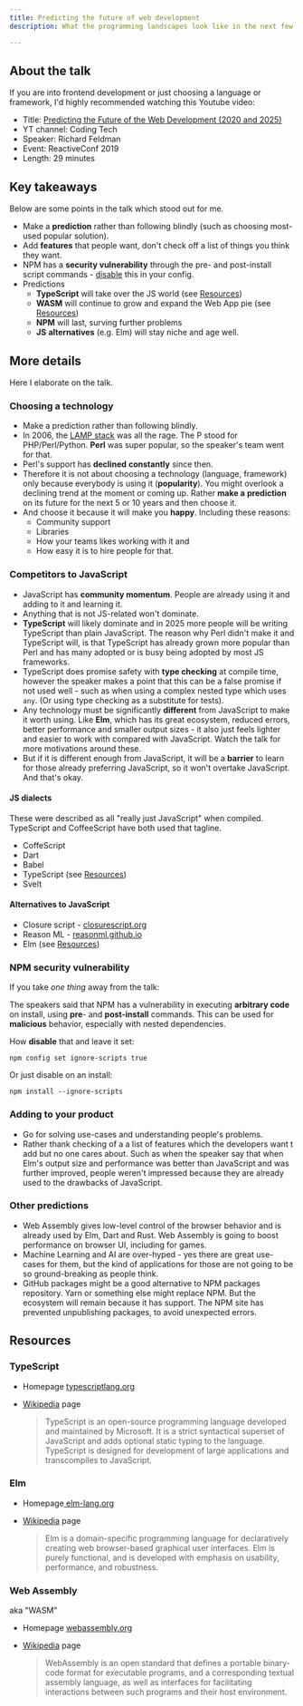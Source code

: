 ```yaml
---
title: Predicting the future of web development
description: What the programming landscapes look like in the next few years

---
```

## About the talk

If you are into frontend development or just choosing a language or framework, I'd highly recommended watching this Youtube video:

* Title: [Predicting the Future of the Web Development (2020 and 2025)](https://www.youtube.com/watch?v=24tQRwIRP_w)
* YT channel: Coding Tech
* Speaker: Richard Feldman
* Event: ReactiveConf 2019
* Length: 29 minutes

## Key takeaways

Below are some points in the talk which stood out for me.

* Make a **prediction** rather than following blindly (such as choosing most-used popular solution).
* Add **features** that people want, don't check off a list of things you think they want.
* NPM has a **security vulnerability** through the pre- and post-install script commands - [disable](#npm-security-vulnerability) this in your config. 
* Predictions
  * **TypeScript** will take over the JS world (see [Resources](#resources))
  * **WASM** will continue to grow and expand the Web App pie (see [Resources](#resources))
  * **NPM** will last, surving further problems
  * **JS** **alternatives** (e.g. Elm) will stay niche and age well.

## More details

Here I elaborate on the talk.

### Choosing a technology

* Make a prediction rather than following blindly.
* In 2006, the [LAMP stack](https://en.wikipedia.org/wiki/LAMP_(software_bundle)) was all the rage. The P stood for PHP/Perl/Python. **Perl** was super popular, so the speaker's team went for that.
* Perl's support has **declined** **constantly** since then.
* Therefore it is not about choosing a technology (language, framework) only because everybody is using it (**popularity**). You might overlook a declining trend at the moment or coming up. Rather **make a** **prediction** on its future for the next 5 or 10 years and then choose it.
* And choose it because it will make you **happy**. Including these reasons:
  * Community support
  * Libraries
  * How your teams likes working with it and
  * How easy it is to hire people for that.

### Competitors to JavaScript

* JavaScript has **community momentum**. People are already using it and adding to it and learning it.
* Anything that is not JS-related won't dominate.
* **TypeScript** will likely dominate and in 2025 more people will be writing TypeScript than plain JavaScript. The reason why Perl didn't make it and TypeScript will, is that TypeScript has already grown more popular than Perl and has many adopted or is busy being adopted by most JS frameworks.
* TypeScript does promise safety with **type checking** at compile time, however the speaker makes a point that this can be a false promise if not used well - such as when using a complex nested type which uses `any`. (Or using type checking as a substitute for tests).
* Any technology must be significantly **different** from JavaScript to make it worth using. Like **Elm**, which has its great ecosystem, reduced errors, better performance and smaller output sizes - it also just feels lighter and easier to work with compared with JavaScript. Watch the talk for more motivations around these.
* But if it is different enough from JavaScript, it will be a **barrier** to learn for those already preferring JavaScript, so it won't overtake JavaScript. And that's okay.

#### JS dialects

These were described as all "really just JavaScript" when compiled. TypeScript and CoffeeScript have both used that tagline.

* CoffeScript
* Dart
* Babel
* TypeScript (see [Resources](#resources))
* Svelt

#### Alternatives to JavaScript

* Closure script - [closurescript.org ](https://closurescript.org)
* Reason ML - [reasonml.github.io](https://reasonml.github.io)
* Elm (see [Resources](#resources))

### NPM security vulnerability

If you take _one thing_ away from the talk:

The speakers said that NPM has a vulnerability in executing **arbitrary code** on install, using **pre**- and **post-install** commands. This can be used for **malicious** behavior, especially with nested dependencies.

How **disable** that and leave it set:

    npm config set ignore-scripts true

Or just disable on an install:

    npm install --ignore-scripts

### Adding to your product

* Go for solving use-cases and understanding people's problems.
* Rather thank checking of a a list of features which the developers want t add but no one cares about. Such as when the speaker say that when Elm's output size and performance was better than JavaScript and was further improved, people weren't impressed because they are already used to the drawbacks of JavaScript.

### Other predictions

* Web Assembly gives low-level control of the browser behavior and is already used by Elm, Dart and Rust. Web Assembly is going to boost performance on browser UI, including for games.
* Machine Learning and AI are over-hyped - yes there are great use-cases for them, but the kind of applications for those are not going to be so ground-breaking as people think.
* GitHub packages might be a good alternative to NPM packages repository. Yarn or something else might replace NPM. But the ecosystem will remain because it has support. The NPM site has prevented unpublishing packages, to avoid unexpected errors.

## Resources

### TypeScript

* Homepage [typescriptlang.org](https://www.typescriptlang.org/ "https://www.typescriptlang.org/")
* [Wikipedia](https://en.wikipedia.org/wiki/TypeScript) page

  > TypeScript is an open-source programming language developed and maintained by Microsoft. It is a strict syntactical superset of JavaScript and adds optional static typing to the language. TypeScript is designed for development of large applications and transcompiles to JavaScript.

### Elm

* Homepage[ elm-lang.org](https://elm-lang.org/ "https://elm-lang.org/")
* [Wikipedia](https://en.wikipedia.org/wiki/Elm_(programming_language)) page

  > Elm is a domain-specific programming language for declaratively creating web browser-based graphical user interfaces. Elm is purely functional, and is developed with emphasis on usability, performance, and robustness.

### Web Assembly

aka "WASM"

* Homepage [webassembly.org](https://webassembly.org/ "https://webassembly.org/")
* [Wikipedia](https://en.wikipedia.org/wiki/WebAssembly) page

  > WebAssembly is an open standard that defines a portable binary-code format for executable programs, and a corresponding textual assembly language, as well as interfaces for facilitating interactions between such programs and their host environment.